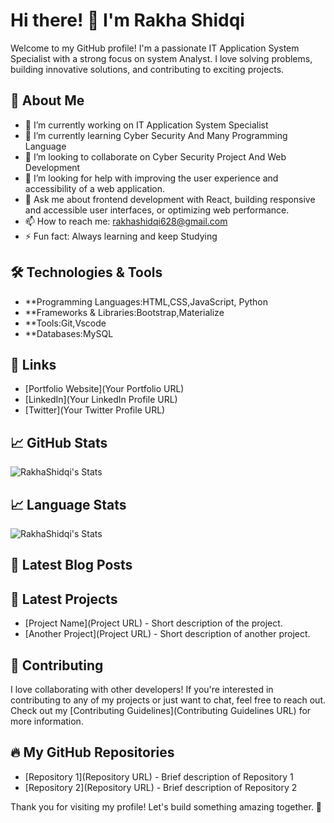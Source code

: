 # Hi there! 👋 I'm Rakha Shidqi

Welcome to my GitHub profile! I'm a passionate IT Application System Specialist with a strong focus on system Analyst. I love solving problems, building innovative solutions, and contributing to exciting projects.

## 🚀 About Me

- 🔭 I’m currently working on IT Application System Specialist
- 🌱 I’m currently learning Cyber Security And Many Programming Language
- 👯 I’m looking to collaborate on Cyber Security Project And Web Development
- 🤔 I’m looking for help with improving the user experience and accessibility of a web application.
- 💬 Ask me about frontend development with React, building responsive and accessible user interfaces, or optimizing web performance.
- 📫 How to reach me: rakhashidqi628@gmail.com
- ⚡ Fun fact: Always learning and keep Studying

## 🛠️ Technologies & Tools

- **Programming Languages:HTML,CSS,JavaScript, Python
- **Frameworks & Libraries:Bootstrap,Materialize
- **Tools:Git,Vscode
- **Databases:MySQL

## 🔗 Links

- [Portfolio Website](Your Portfolio URL)
- [LinkedIn](Your LinkedIn Profile URL)
- [Twitter](Your Twitter Profile URL)

## 📈 GitHub Stats
![RakhaShidqi's Stats](https://github-readme-stats.vercel.app/api?username=RakhaShidqi&theme=vue-dark&show_icons=true&hide_border=true&count_private=true)

## 📈 Language Stats
![RakhaShidqi's Stats](https://github-readme-stats.vercel.app/api/top-langs/?username=RakhaShidqi)

## 📜 Latest Blog Posts

<!-- BLOG-POST-LIST:START -->
<!-- BLOG-POST-LIST:END -->

## 📝 Latest Projects

- [Project Name](Project URL) - Short description of the project.
- [Another Project](Project URL) - Short description of another project.

## 🤝 Contributing

I love collaborating with other developers! If you're interested in contributing to any of my projects or just want to chat, feel free to reach out. Check out my [Contributing Guidelines](Contributing Guidelines URL) for more information.

## 🔥 My GitHub Repositories

- [Repository 1](Repository URL) - Brief description of Repository 1
- [Repository 2](Repository URL) - Brief description of Repository 2

Thank you for visiting my profile! Let's build something amazing together. 🚀
